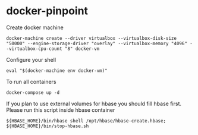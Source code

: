 # docker-pinpoint

Create docker machine
```
docker-machine create --driver virtualbox --virtualbox-disk-size "50000" --engine-storage-driver "overlay" --virtualbox-memory "4096" --virtualbox-cpu-count "8" docker-vm
```

Configure your shell
```
eval "$(docker-machine env docker-vm)"
```

To run all containers
```
docker-compose up -d
```

If you plan to use external volumes for hbase you should fill hbase first.
Please run this script inside hbase container
```
${HBASE_HOME}/bin/hbase shell /opt/hbase/hbase-create.hbase; ${HBASE_HOME}/bin/stop-hbase.sh
```
